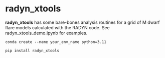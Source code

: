 # radyn_xtools

**radyn_xtools** has some bare-bones analysis routines for a grid of M dwarf flare models calculated with the RADYN code.  See radyn_xtools_demo.ipynb for examples.  

`conda create --name your_env_name python=3.11`

`pip install radyn_xtools`

